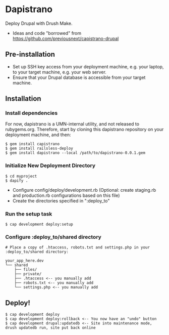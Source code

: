 # Dapistrano

Deploy Drupal with Drush Make.

* Ideas and code "borrowed" from https://github.com/previousnext/capistrano-drupal

## Pre-installation

* Set up SSH key access from your deployment machine, e.g. your laptop, to your target machine, e.g. your web server.
* Ensure that your Drupal database is accessible from your target machine.

## Installation

### Install dependencies

For now, dapistrano is a UMN-internal utility, and not released to rubygems.org. Therefore, start by
cloning this dapistrano repository on your deployment machine, and then:

    $ gem install capistrano
    $ gem install railsless-deploy
    $ gem install dapistrano --local /path/to/dapistrano-0.0.1.gem

### Initialize New Deployment Directory

    $ cd myproject
    $ dapify .

* Configure config/deploy/development.rb (Optional: create staging.rb and production.rb configurations based on this file)
* Create the directories specified in ":deploy_to"

### Run the setup task

    $ cap development deploy:setup

### Configure :deploy_to/shared directory

    # Place a copy of .htaccess, robots.txt and settings.php in your :deploy_to/shared directory:

    your_app_here.dev
    └── shared
        ├── files/
        ├── private/
        ├── .htaccess <-- you manually add
        ├── robots.txt <-- you manually add
        └── settings.php <-- you manually add

## Deploy!

    $ cap development deploy
    $ cap development deploy:rollback <-- You now have an "undo" button
    $ cap development drupal:updatedb <-- Site into maintenance mode, drush updatedb run, site put back online

